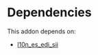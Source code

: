 # Dependencies

This addon depends on:

- [l10n_es_edi_sii](https://github.com/bringout/oca-ocb-l10n_europe/tree/8740eae566ff6990465bfbf69a8930a0a172a146/odoo-bringout-oca-ocb-l10n_es_edi_sii)

